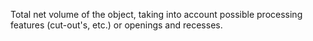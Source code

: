 Total net volume of the object, taking into account possible processing features (cut-out's, etc.) or openings and recesses.
